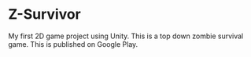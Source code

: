 # Z-Survivor
 My first 2D game project using Unity. This is a top down zombie survival game.
This is published on Google Play.